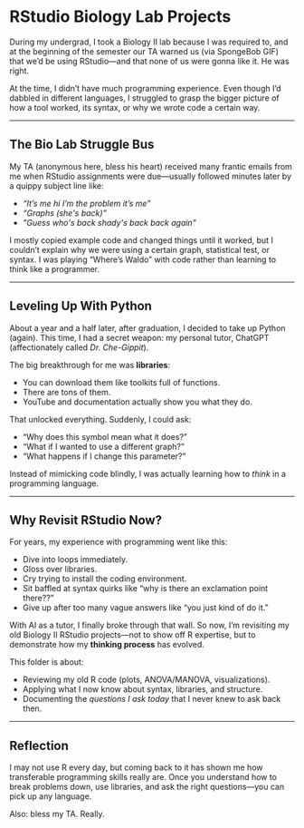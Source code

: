 # RStudio Biology Lab Projects

During my undergrad, I took a Biology II lab because I was required to, and at the beginning of the semester our TA warned us (via SpongeBob GIF) that we’d be using RStudio—and that none of us were gonna like it. He was right.

At the time, I didn’t have much programming experience. Even though I’d dabbled in different languages, I struggled to grasp the bigger picture of how a tool worked, its syntax, or why we wrote code a certain way.

---

## The Bio Lab Struggle Bus 
My TA (anonymous here, bless his heart) received many frantic emails from me when RStudio assignments were due—usually followed minutes later by a quippy subject line like:

- *“It’s me hi I’m the problem it’s me”*  
- *“Graphs (she's back)”*
- *"Guess who's back shady's back back again"*  

I mostly copied example code and changed things until it worked, but I couldn’t explain why we were using a certain graph, statistical test, or syntax. I was playing “Where’s Waldo” with code rather than learning to think like a programmer.

---

## Leveling Up With Python
About a year and a half later, after graduation, I decided to take up Python (again). This time, I had a secret weapon: my personal tutor, ChatGPT (affectionately called *Dr. Che-Gippit*).

The big breakthrough for me was **libraries**:
- You can download them like toolkits full of functions.  
- There are tons of them.  
- YouTube and documentation actually show you what they do.  

That unlocked everything. Suddenly, I could ask:
- “Why does this symbol mean what it does?”  
- “What if I wanted to use a different graph?”  
- “What happens if I change this parameter?”  

Instead of mimicking code blindly, I was actually learning how to *think* in a programming language.

---

## Why Revisit RStudio Now? 
For years, my experience with programming went like this:
- Dive into loops immediately.  
- Gloss over libraries.  
- Cry trying to install the coding environment.  
- Sit baffled at syntax quirks like “why is there an exclamation point there??”  
- Give up after too many vague answers like “you just kind of do it.”  

With AI as a tutor, I finally broke through that wall. So now, I’m revisiting my old Biology II RStudio projects—not to show off R expertise, but to demonstrate how my **thinking process** has evolved.  

This folder is about:
- Reviewing my old R code (plots, ANOVA/MANOVA, visualizations).  
- Applying what I now know about syntax, libraries, and structure.  
- Documenting the *questions I ask today* that I never knew to ask back then.  

---

## Reflection
I may not use R every day, but coming back to it has shown me how transferable programming skills really are. Once you understand how to break problems down, use libraries, and ask the right questions—you can pick up any language.

Also: bless my TA. Really.

